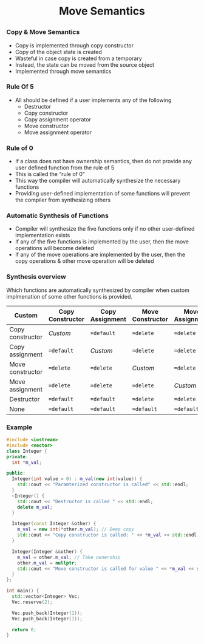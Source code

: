 <h1 style="text-align:center;"> Move Semantics </p>

### Copy & Move Semantics

- Copy is implemented through copy constructor
- Copy of the object state is created
- Wasteful in case copy is created from a temporary
- Instead, the state can be moved from the source object
- Implemented through move semantics

### Rule Of 5

- All should be defined if a user implements any of the following
  - Destructor
  - Copy constructor
  - Copy assignment operator
  - Move constructor
  - Move assignment operator

### Rule of 0

- If a class does not have ownership semantics, then do not provide any user defined function from the rule of 5
- This is called the “rule of 0”
- This way the compiler will automatically synthesize the necessary functions
- Providing user-defined implementation of some functions will prevent the compiler from synthesizing others

### Automatic Synthesis of Functions

- Compiler will synthesize the five functions only if no other user-defined implementation exists
- If any of the five functions is implemented by the user, then the move operations will become deleted
- If any of the move operations are implemented by the user, then the copy operations & other move operation will be deleted

### Synthesis overview

Which functions are automatically synthesized by compiler when custom implmenation of some other functions is provided.

| Custom           | Copy Constructor | Copy Assignment | Move Constructor | Move Assignment | Destructor |
| ---------------- | ---------------- | --------------- | ---------------- | --------------- | ---------- |
| Copy constructor | _Custom_         | `=default`      | `=delete`        | `=delete`       | `=default` |
| Copy assignment  | `=default`       | _Custom_        | `=delete`        | `=delete`       | `=default` |
| Move constructor | `=delete`        | `=delete`       | _Custom_         | `=delete`       | `=default` |
| Move assignment  | `=delete`        | `=delete`       | `=delete`        | _Custom_        | `=default` |
| Destructor       | `=default`       | `=default`      | `=delete`        | `=delete`       | _Custom_   |
| None             | `=default`       | `=default`      | `=default`       | `=default`      | `=default` |

### Example

```cpp
#include <iostream>
#include <vector>
class Integer {
private:
  int *m_val;

public:
  Integer(int value = 0) : m_val(new int(value)) {
    std::cout << "Paramterized constructor is called" << std::endl;
  }
  ~Integer() {
    std::cout << "Destructor is called " << std::endl;
    delete m_val;
  }

  Integer(const Integer &other) {
    m_val = new int(*other.m_val); // Deep copy
    std::cout << "Copy constructor is called: " << *m_val << std::endl;
  }

  Integer(Integer &&other) {
    m_val = other.m_val; // Take ownership
    other.m_val = nullptr;
    std::cout << "Move constructor is called for value " << *m_val << std::endl;
  }
};

int main() {
  std::vector<Integer> Vec;
  Vec.reserve(2);

  Vec.push_back(Integer(1));
  Vec.push_back(Integer(1));

  return 0;
}
```
